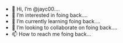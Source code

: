 - 👋 Hi, I’m @jayc00....
- 👀 I’m interested in foing back....
- 🌱 I’m currently learning foing back....
- 💞️ I’m looking to collaborate on foing back....
- 📫 How to reach me foing back...

<!---
jayc00/jayc00 is a ✨ special ✨ repository because its `README.md` (this file) appears on your GitHub profile.
You can click the Preview link to take a look at your changes.
--->
